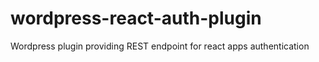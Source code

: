# wordpress-react-auth-plugin
Wordpress plugin providing REST endpoint for react apps authentication
